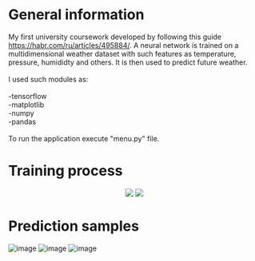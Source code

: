 # General information
My first university coursework developed by following this guide https://habr.com/ru/articles/495884/. A neural network is trained on a multidimensional weather dataset with such features as temperature, pressure, humididty and others. It is then used to predict future weather.<br /><br />
I used such modules as:<br /><br />
-tensorflow<br />
-matplotlib<br />
-numpy<br />
-pandas<br /><br />
To run the application execute "menu.py" file.
# Training process
<p align="center">
  <img src="https://user-images.githubusercontent.com/35616551/236787486-1dbecab0-2395-4542-a6c1-0e7de94d8bd7.png" />
  <img src="https://user-images.githubusercontent.com/35616551/236787508-8e0496ed-2954-4b99-9c3a-90ec16caabf7.png" />

# Prediction samples
![image](https://user-images.githubusercontent.com/35616551/236783229-a55c8aa5-b2c3-458c-8a1b-2062eb3216b4.png)
![image](https://user-images.githubusercontent.com/35616551/236783336-56b9a312-750b-4744-b74b-2003b963e4df.png)
![image](https://user-images.githubusercontent.com/35616551/236783397-c289c047-723a-4b99-b670-2c3a163a2dee.png)
</p>

